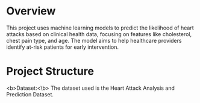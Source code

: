 # Overview
This project uses machine learning models to predict the likelihood of heart attacks based on clinical health data, focusing on features like cholesterol, chest pain type, and age. The model aims to help healthcare providers identify at-risk patients for early intervention.
# Project Structure
<b\>Dataset:<\b> The dataset used is the Heart Attack Analysis and Prediction Dataset.
